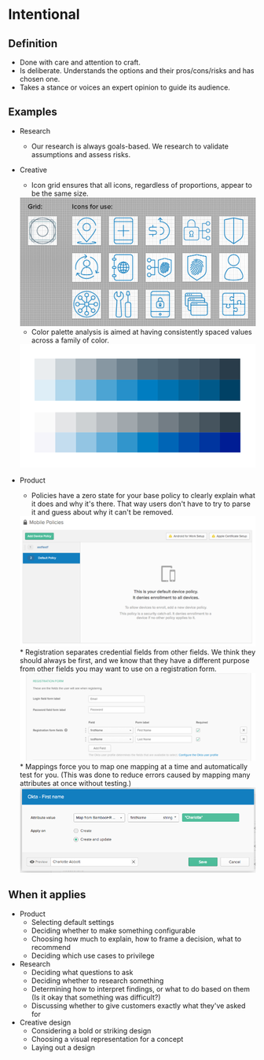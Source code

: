 # Intentional

## Definition

* Done with care and attention to craft.
* Is deliberate. Understands the options and their pros/cons/risks and has chosen one.
* Takes a stance or voices an expert opinion to guide its audience.

## Examples

* Research
  * Our research is always goals-based. We research to validate assumptions and assess risks.
* Creative
  * Icon grid ensures that all icons, regardless of proportions, appear to be the same size.
  <img src="../img/principles/icons.png" />

  * Color palette analysis is aimed at having consistently spaced values across a family of color.
  <!-- <img src="../img/principles/colors-table.png" /> -->
  <img src="../img/principles/colors-palette.png" />

* Product
  * Policies have a zero state for your base policy to clearly explain what it does and why it's there. That way users don't have to try to parse it and guess about why it can't be removed.
  <img src="../img/principles/zero-state.png" />
  * Registration separates credential fields from other fields. We think they should always be first, and we know that they have a different purpose from other fields you may want to use on a registration form.
  <img src="../img/principles/registration-creds.png" />
  * Mappings force you to map one mapping at a time and automatically test for you. (This was done to reduce errors caused by mapping many attributes at once without testing.)
  <img src="../img/principles/mappings.png" />

## When it applies

* Product
  * Selecting default settings
  * Deciding whether to make something configurable
  * Choosing how much to explain, how to frame a decision, what to recommend
  * Deciding which use cases to privilege
* Research
  * Deciding what questions to ask
  * Deciding whether to research something
  * Determining how to interpret findings, or what to do based on them (Is it okay that something was difficult?)
  * Discussing whether to give customers exactly what they've asked for
* Creative design
  * Considering a bold or striking design
  * Choosing a visual representation for a concept
  * Laying out a design
